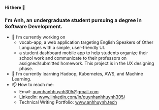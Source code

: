 #### Hi there 👋

<!--
**htqanh305/htqanh305** is a ✨ _special_ ✨ repository because its `README.md` (this file) appears on your GitHub profile.
-->

### I'm Anh, an undergraduate student pursuing a degree in Software Development. 

- 🔭 I’m currently working on 
   - vocab-app, a web application targeting English Speakers of Other Languages with a simple, user-friendly UI.
   - a student dashboard mobile app to help students organize their school work and communicate to their professors on assigned/submitted homework. This project is in the UX designing phase. 
- 🌱 I’m currently learning Hadoop, Kubernetes, AWS, and Machine Learning. 
- 📫 How to reach me: 
  - Email: quynhanhhuynh305@gmail.com
  - LinkedIn: www.linkedin.com/in/quynhanhhuynh305/
  - Technical Writing Portfolio: www.anhhuynh.tech
